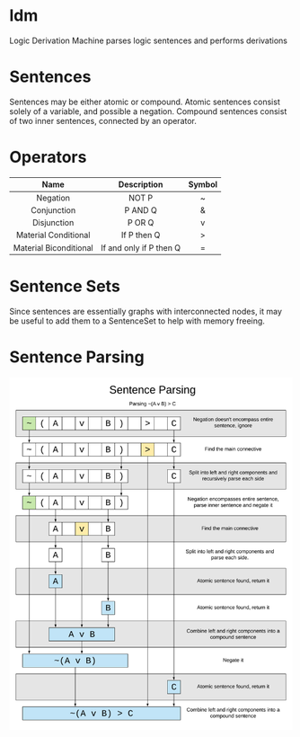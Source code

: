 # ldm
Logic Derivation Machine parses logic sentences and performs derivations

# Sentences

Sentences may be either atomic or compound. Atomic sentences consist solely
of a variable, and possible a negation. Compound sentences consist of two
inner sentences, connected by an operator.

# Operators

| Name | Description | Symbol |
|:----:|:-----------:|:------:|
|Negation|NOT P|\~|
|Conjunction|P AND Q|&|
|Disjunction|P OR Q|v|
|Material Conditional|If P then Q|>|
|Material Biconditional|If and only if P then Q|=|
 
# Sentence Sets

Since sentences are essentially graphs with interconnected nodes,
it may be useful to add them to a SentenceSet to help with
memory freeing.

# Sentence Parsing

![Parsing example](https://github.com/Michael-Bianconi/ldm/blob/master/ldmParsing.png)